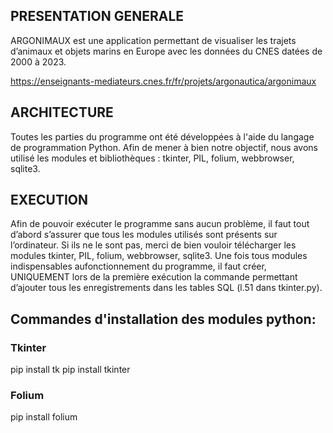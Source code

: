 ## PRESENTATION GENERALE
ARGONIMAUX est une application permettant de visualiser les trajets d’animaux et objets marins en Europe avec les données du CNES datées de 2000 à 2023.

https://enseignants-mediateurs.cnes.fr/fr/projets/argonautica/argonimaux

## ARCHITECTURE
Toutes les parties du programme ont été développées à l'aide du langage de programmation Python. Afin de mener à bien notre objectif, nous avons utilisé les modules et bibliothèques : tkinter, PIL, folium, webbrowser, sqlite3.

## EXECUTION
Afin de pouvoir exécuter le programme sans aucun problème, il faut tout d’abord s’assurer que tous les modules utilisés sont présents sur l’ordinateur.
Si ils ne le sont pas, merci de bien vouloir télécharger les modules tkinter, PIL, folium, webbrowser, sqlite3. Une fois tous modules indispensables aufonctionnement du programme, il faut créer, UNIQUEMENT lors de la première exécution la commande permettant d’ajouter tous les enregistrements dans les tables SQL (l.51 dans tkinter.py).

## Commandes d'installation des modules python:

### Tkinter
pip install tk
pip install tkinter

### Folium
pip install folium
